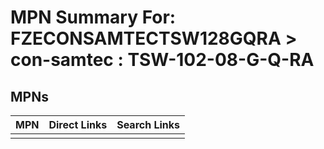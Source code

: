 



# MPN Summary For: FZECONSAMTECTSW128GQRA > con-samtec : TSW-102-08-G-Q-RA

## MPNs
  

|MPN|Direct Links|Search Links|
| :--- | :--- | :--- |
||||
